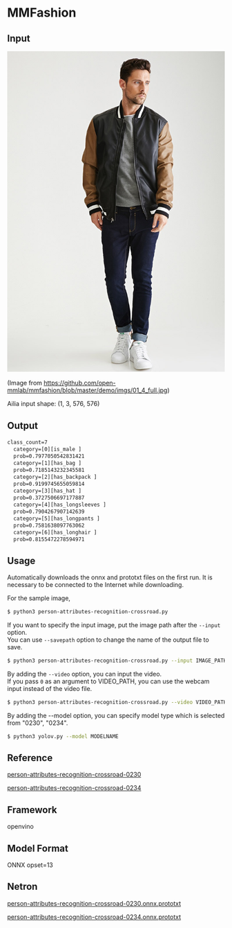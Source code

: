 # MMFashion

## Input

![Input](input.jpg)

(Image from https://github.com/open-mmlab/mmfashion/blob/master/demo/imgs/01_4_full.jpg)

Ailia input shape: (1, 3, 576, 576)

## Output

```
class_count=7
  category=[0][is_male ]
  prob=0.7977050542831421
  category=[1][has_bag ]
  prob=0.7185143232345581
  category=[2][has_backpack ]
  prob=0.9199745655059814
  category=[3][has_hat ]
  prob=0.3727506697177887
  category=[4][has_longsleeves ]
  prob=0.7904267907142639
  category=[5][has_longpants ]
  prob=0.7581638097763062
  category=[6][has_longhair ]
  prob=0.8155472278594971

```

## Usage
Automatically downloads the onnx and prototxt files on the first run.
It is necessary to be connected to the Internet while downloading.

For the sample image,
``` bash
$ python3 person-attributes-recognition-crossroad.py
```

If you want to specify the input image, put the image path after the `--input` option.  
You can use `--savepath` option to change the name of the output file to save.
```bash
$ python3 person-attributes-recognition-crossroad.py --input IMAGE_PATH --savepath SAVE_IMAGE_PATH
```

By adding the `--video` option, you can input the video.   
If you pass `0` as an argument to VIDEO_PATH, you can use the webcam input instead of the video file.
```bash
$ python3 person-attributes-recognition-crossroad.py --video VIDEO_PATH
```

By adding the --model option, you can specify model type which is selected from "0230", "0234".

```bash
$ python3 yolov.py --model MODELNAME
```

## Reference

[person-attributes-recognition-crossroad-0230](https://github.com/openvinotoolkit/open_model_zoo/tree/master/models/intel/person-attributes-recognition-crossroad-0230)

[person-attributes-recognition-crossroad-0234](https://github.com/openvinotoolkit/open_model_zoo/tree/master/models/intel/person-attributes-recognition-crossroad-0234)

## Framework

openvino

## Model Format

ONNX opset=13

## Netron

[person-attributes-recognition-crossroad-0230.onnx.prototxt](https://lutzroeder.github.io/netron/?url=https://storage.googleapis.com/ailia-models/person-attributes-recognition-crossroad/person-attributes-recognition-crossroad-0230.onnx.prototxt) 

[person-attributes-recognition-crossroad-0234.onnx.prototxt](https://lutzroeder.github.io/netron/?url=https://storage.googleapis.com/ailia-models/person-attributes-recognition-crossroad/person-attributes-recognition-crossroad-0234.onnx.prototxt) 
